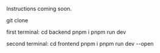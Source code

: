 Instructions coming soon.

git clone

first terminal:
cd backend
pnpm i
pnpm run dev

second terminal:
cd frontend
pnpm i
pnpm run dev --open

